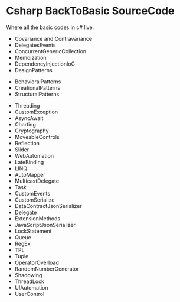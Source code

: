 # Csharp BackToBasic SourceCode
Where all the basic codes in c# live.

* Covariance and Contravariance
* DelegatesEvents
* ConcurrentGenericCollection
* Memoization
* DependencyInjectionIoC
* DesignPatterns
 - BehavioralPatterns
 - CreationalPatterns
 - StructuralPatterns
* Threading
* CustomException
* AsyncAwait
* Charting
* Cryptography
* MoveableControls
* Reflection
* Slider
* WebAutomation
* LateBinding
* LINQ
* AutoMapper
* MulticastDelegate
* Task
* CustomEvents
* CustomSerialize
* DataContractJsonSerializer
* Delegate
* ExtensionMethods
* JavaScriptJsonSerializer
* LockStatement
* Queue
* RegEx
* TPL
* Tuple
* OperatorOverload
* RandomNumberGenerator
* Shadowing
* ThreadLock
* UIAutomation
* UserControl

